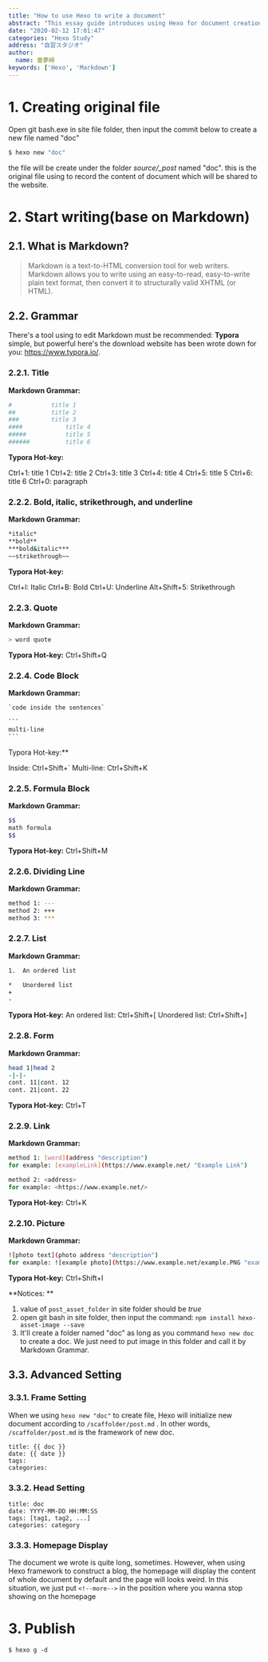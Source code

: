 ```yaml
---
title: "How to use Hexo to write a document"
abstract: "This essay guide introduces using Hexo for document creation: start with hexo new \"doc\" to create files in source/_posts. Markdown formatting via Typora covers headings, formatting, quoting, code blocks, formulas, lists, tables, links, and images. Customize document frameworks and headers, then publish for seamless deployment."
date: "2020-02-12 17:01:47"
categories: "Hexo Study"
address: "自習スタジオ"
author:
  name: 童夢綺
keywords: ['Hexo', 'Markdown']
---
```


# 1. Creating original file
Open git bash.exe in site file folder, then input the commit below to create a new file named "doc"
``` bash
$ hexo new "doc"
```
the file will be create under the folder *source/_post* named "doc".
this is the original file using to record the content of document which will be shared to the website.

<!--more-->


# 2. Start writing(base on Markdown)

## 2.1. What is Markdown?
> Markdown is a text-to-HTML conversion tool for web writers. Markdown allows you to write using an easy-to-read, easy-to-write plain text format, then convert it to structurally valid XHTML (or HTML).

## 2.2. Grammar

There's a tool using to edit Markdown must be recommended: **Typora**
simple, but powerful
here's the download website has been wrote down for you: <https://www.typora.io/>.

### 2.2.1. Title

**Markdown Grammar:**

``` bash
#			title 1
##			title 2
###			title 3
####			title 4
#####			title 5
######			title 6
```

**Typora Hot-key:**

Ctrl+1: title 1
Ctrl+2: title 2
Ctrl+3: title 3
Ctrl+4: title 4
Ctrl+5: title 5
Ctrl+6: title 6
Ctrl+0: paragraph

### 2.2.2. Bold, italic, strikethrough, and underline

**Markdown Grammar:**

``` bash
*italic*
**bold**
***bold&italic***
~~strikethrough~~
```

**Typora Hot-key:**

Ctrl+I: Italic
Ctrl+B: Bold
Ctrl+U: Underline
Alt+Shift+5: Strikethrough

### 2.2.3. Quote

**Markdown Grammar:**

``` bash
> word quote
```

**Typora Hot-key:** Ctrl+Shift+Q

### 2.2.4. Code Block

**Markdown Grammar:**

``` bash
`code inside the sentences`
```

~~~bash
```
multi-line
```
~~~

Typora Hot-key:**

Inside: Ctrl+Shift+\`
Multi-line: Ctrl+Shift+K

### 2.2.5. Formula Block

**Markdown Grammar:**

``` bash
$$
math formula
$$
```

**Typora Hot-key:** Ctrl+Shift+M

### 2.2.6. Dividing Line

**Markdown Grammar:**

``` bash
method 1: ---
method 2: +++
method 3: ***
```

### 2.2.7. List

**Markdown Grammar:**

``` bash
1.	An ordered list

*	Unordered list
+
-
```

**Typora Hot-key:**
An ordered list:	Ctrl+Shift+\[
Unordered list:		Ctrl+Shift+\]

### 2.2.8. Form

**Markdown Grammar:**

``` bash
head 1|head 2
-|-|-
cont. 11|cont. 12
cont. 21|cont. 22
```

**Typora Hot-key:** Ctrl+T

### 2.2.9. Link

**Markdown Grammar:**

``` bash
method 1: [word](address "description")
for example: [exampleLink](https://www.example.net/ "Example Link")

method 2: <address>
for example: <https://www.example.net/>
```

**Typora Hot-key:** Ctrl+K

### 2.2.10. Picture

**Markdown Grammar:**

``` bash
![photo text](photo address "description")
for example: ![example photo](https://www.example.net/example.PNG "example photo")
```

**Typora Hot-key:** Ctrl+Shift+I

**Notices: **
1. value of `post_asset_folder` in site folder should be *true*
2. open git bash in site folder, then input the command: `npm install hexo-asset-image --save`
3. It'll create a folder named "doc" as long as you command `hexo new doc` to create a doc. We just need to put image in this folder and call it by Markdown Grammar.

## 3.3. Advanced Setting

### 3.3.1. Frame Setting

When we using `hexo new "doc"` to create file, Hexo will initialize new document according to `/scaffolder/post.md` .
In other words, `/scaffolder/post.md` is the framework of new doc. 

```
title: {{ doc }}
date: {{ date }}
tags: 
categories: 
```

### 3.3.2. Head Setting

```
title: doc
date: YYYY-MM-DD HH:MM:SS
tags: [tag1, tag2, ...]
categories: category
```

### 3.3.3. Homepage Display
The document we wrote is quite long, sometimes. 
However, when using Hexo framework to construct a blog, the homepage will display the content of whole document by default and the page will looks weird.
In this situation, we just put `<!--more-->` in the position where you wanna stop showing on the homepage


# 3. Publish

```
$ hexo g -d
```